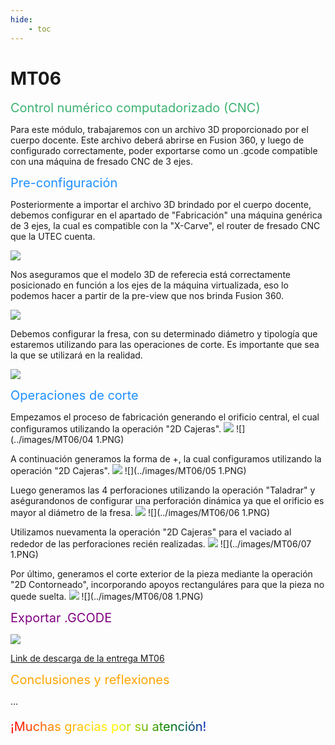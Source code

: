 ```yaml
---
hide:
    - toc
---
```


# MT06

<span style="font-size: 20px ; color: mediumseagreen">Control numérico computadorizado (CNC)</span>

Para este módulo, trabajaremos con un archivo 3D proporcionado por el cuerpo docente. Este archivo deberá abrirse en Fusion 360, y luego de configurado correctamente, poder exportarse como un .gcode compatible con una máquina de fresado CNC de 3 ejes.

<span style="font-size: 20px ; color: dodgerblue">Pre-configuración</span>

Posteriormente a importar el archivo 3D brindado por el cuerpo docente, debemos configurar en el apartado de "Fabricación" una máquina genérica de 3 ejes, la cual es compatible con la "X-Carve", el router de fresado CNC que la UTEC cuenta.

![](../images/MT06/01.PNG)

Nos aseguramos que el modelo 3D de referecia está correctamente posicionado en función a los ejes de la máquina virtualizada, eso lo podemos hacer a partir de la pre-view que nos brinda Fusion 360.

![](../images/MT06/02.PNG)

Debemos configurar la fresa, con su determinado diámetro y tipología que estaremos utilizando para las operaciones de corte. Es importante que sea la que se utilizará en la realidad.

![](../images/MT06/03.PNG)

<span style="font-size: 20px ; color: dodgerblue">Operaciones de corte</span>

Empezamos el proceso de fabricación generando el orificio central, el cual configuramos utilizando la operación "2D Cajeras".
![](../images/MT06/04.PNG)
![](../images/MT06/04 1.PNG)

A continuación generamos la forma de +, la cual configuramos utilizando la operación "2D Cajeras".
![](../images/MT06/05.PNG)
![](../images/MT06/05 1.PNG)

Luego generamos las 4 perforaciones utilizando la operación "Taladrar" y aségurandonos de configurar una perforación dinámica ya que el orificio es mayor al diámetro de la fresa.
![](../images/MT06/06.PNG)
![](../images/MT06/06 1.PNG)

Utilizamos nuevamenta la operación "2D Cajeras" para el vaciado al rededor de las perforaciones recién realizadas.
![](../images/MT06/07.PNG)
![](../images/MT06/07 1.PNG)

Por último, generamos el corte exterior de la pieza mediante la operación "2D Contorneado", incorporando apoyos rectanguláres para que la pieza no quede suelta.
![](../images/MT06/08.PNG)
![](../images/MT06/08 1.PNG)

<span style="font-size: 20px ; color: purple">Exportar .GCODE</span>

![](../images/MT06/Final.PNG)

[Link de descarga de la entrega MT06](https://drive.google.com/drive/folders/1M-4lgbKi65JW0B3ep8HXU2XYjxSXF345?usp=sharing)

<span style="font-size: 20px ; color: orange">Conclusiones y reflexiones</span>

...

<p style="font-size: 20px"; class="rainbow">¡Muchas gracias por su atención!</p>

<meta charset="UTF-8">
    <meta name="viewport" content="width=device-width, initial-scale=1.0">
    <title>Texto Arcoíris</title>
    <style>
        .rainbow {
            background: linear-gradient(to right, red, orange, yellow, green, blue, indigo, violet);
            color: transparent;
            background-clip: text;
        }
    </style>